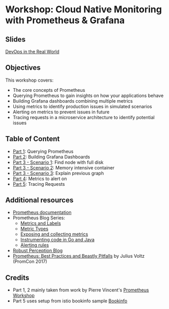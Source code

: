 # Workshop: Cloud Native Monitoring with Prometheus & Grafana

## Slides
[DevOps in the Real World](https://docs.google.com/presentation/d/1tnupYclcRSaYQfZrpzWCPOOlf0VZ1f5Rn1OmRvOOmLM/edit?usp=sharing)

## Objectives

This workshop covers:

- The core concepts of Prometheus
- Querying Prometheus to gain insights on how your applications behave
- Building Grafana dashboards combining multiple metrics
- Using metrics to identify production issues in simulated scenarios
- Alerting on metrics to prevent issues in future
- Tracing requests in a microservice architecture to identify potential issues

## Table of Content

- [Part 1](1-querying-prometheus.md): Querying Prometheus
- [Part 2](2-building-grafana-dashboards.md): Building Grafana Dashboards
- [Part 3 - Scenario 1](3-scenario-1.md): Find node with full disk
- [Part 3 - Scenario 2](3-scenario-2.md): Memory intensive container
- [Part 3 - Scenario 3](3-scenario-3.md): Explain previous graph
- [Part 4](4-alerting.md): Metrics to alert on
- [Part 5](5-tracing.md): Tracing Requests

## Additional resources

- [Prometheus documentation](https://prometheus.io/docs/introduction/overview/)
- Prometheus Blog Series:
    - [Metrics and Labels](https://pierrevincent.github.io/2017/12/prometheus-blog-series-part-1-metrics-and-labels/)
    - [Metric Types](https://pierrevincent.github.io/2017/12/prometheus-blog-series-part-2-metric-types/)
    - [Exposing and collecting metrics](https://pierrevincent.github.io/2017/12/prometheus-blog-series-part-3-exposing-and-collecting-metrics/)
    - [Instrumenting code in Go and Java](https://pierrevincent.github.io/2017/12/prometheus-blog-series-part-4-instrumenting-code-in-go-and-java/)
    - [Alerting rules](https://pierrevincent.github.io/2017/12/prometheus-blog-series-part-5-alerting-rules/)
- [Robust Perception Blog](https://www.robustperception.io/blog/)
- [Prometheus: Best Practices and Beastly Pitfalls](https://www.youtube.com/watch?v=_MNYuTNfTb4)  by Julius Voltz (PromCon 2017)

## Credits
- Part 1, 2 mainly taken from work by Pierre Vincent's [Prometheus Workshop](https://github.com/PierreVincent/prometheus-workshop)
- Part 5 uses setup from istio bookinfo sample [Bookinfo](https://github.com/istio/istio/tree/master/samples)
